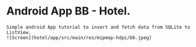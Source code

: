 # Android App BB - Hotel.
    Simple android App tutorial to insert and fetch data from SQLite to ListView.
    ![Screen](hotel/app/src/main/res/mipmap-hdpi/bb.jpeg)
